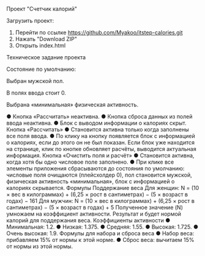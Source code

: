 Проект "Счетчик калорий"

Загрузить проект:
1. Перейти по ссылке https://github.com/Myakoo/itstep-calories.git
2. Нажать "Download ZIP"
3. Открыть index.html

Техническое задание проекта

Состояние по умолчанию:

Выбран мужской пол.

В полях ввода стоит 0.

Выбрана «минимальная» физическая активность.

●	Кнопка «Рассчитать» неактивна.
●	Кнопка сброса данных из полей ввода неактивна.
●	Блок с выводом информации о калориях скрыт.
Кнопка «Рассчитать»
●	Становится активна только когда заполнены все поля ввода.
●	По клику на кнопку появляется блок с информацией о калориях, если до этого он не был показан. Если блок уже находится на странице, клик по кнопке обновляет расчёты, выводится актуальная информация.
Кнопка «Очистить поля и расчёт»
●	Становится активна, когда хотя бы одно числовое поле заполнено.
●	При клике все элементы приложения сбрасываются до состояния по умолчанию: числовые поля очищаются (плейсхолдер 0), пол становится мужской, физическая активность «минимальная», блок с информацией о калориях скрывается.
Формулы
Поддержание веса
Для женщин:
N = (10 × вес в килограммах) + (6,25 × рост в сантиметрах) − (5 × возраст в годах) − 161
Для мужчин:
N = (10 × вес в килограммах) + (6,25 × рост в сантиметрах) − (5 × возраст в годах) + 5
Полученное значение (N) умножаем на коэффициент активности. Результат и будет нормой калорий для поддержания веса.
Коэффициенты активности
●	Минимальная: 1.2.
●	Низкая: 1.375.
●	Средняя: 1.55.
●	Высокая: 1.725.
●	Очень высокая: 1.9.
Формулы для набора и сброса веса
●	Набор веса: прибавляем 15% от нормы к этой норме.
●	Сброс веса: вычитаем 15% от нормы из этой нормы.
